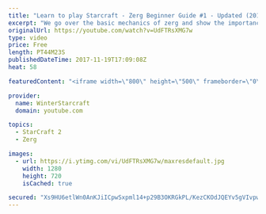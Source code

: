 ```yaml
---
title: "Learn to play Starcraft - Zerg Beginner Guide #1 - Updated (2017)"
excerpt: "We go over the basic mechanics of zerg and show the importance of understanding at least some of what your opponent is doing.  This guide is meant for players with an understanding of the objectives of starcraft but without any strong direction or gameplan, especially for each specific race! -- Watch"
originalUrl: https://youtube.com/watch?v=UdFTRsXMG7w
type: video
price: Free
length: PT44M23S
publishedDateTime: 2017-11-19T17:09:08Z
heat: 58

featuredContent: "<iframe width=\"800\" height=\"500\" frameborder=\"0\" src=\"https://www.youtube.com/embed/UdFTRsXMG7w\" allow=\"accelerometer; autoplay; encrypted-media; gyroscope; picture-in-picture\" allowfullscreen></iframe>"

provider:
  name: WinterStarcraft
  domain: youtube.com

topics:
  - StarCraft 2
  - Zerg

images:
  - url: https://i.ytimg.com/vi/UdFTRsXMG7w/maxresdefault.jpg
    width: 1280
    height: 720
    isCached: true

secured: "Xs9HU6etlWn0AnKJiICpwSxpml14+p29B3OKRGkPL/KezCKOdJQEYv5gVIvpwCc34Tg8Fxhcn/gcuGTJ6TR1OfpqHqReNr7EwYeNmyUR3775a9izS+va5T1xKwuMlKRq8j4VXhRElNtynbz7RRAv94UcOhLllCF2HBQ2xqU7fzGRGz6kVT405OuQTUL+L4nY4t+ZptmvZ5+P54dUEsoavnSozHmWkl6SvLcjcrijfAdYMeyZellzyyoAF/lMbUNM8aJVV8+m7lEKe4ZYd60dlhJ7rW5lSePcL31TxjwPOrsxVhAVzEGlJ0FFkJTbX7Oh8MS7S+nW2n36zdW6QDVbfc1OUNqJiJnVlxe21w932WY2w6THMq0O1mgDk6p33dha4o0jpsL4LKZOj1t9/Wj3GMsqPi706BGYzqR+Ek9fBi8=;2npXViv4BrQjrPqz1JHG8g=="
---
```


